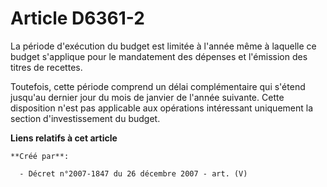 # Article D6361-2

La période d'exécution du budget est limitée à l'année même à laquelle ce budget s'applique pour le mandatement des dépenses
et l'émission des titres de recettes.

Toutefois, cette période comprend un délai complémentaire qui s'étend jusqu'au dernier jour du mois de janvier de l'année
suivante. Cette disposition n'est pas applicable aux opérations intéressant uniquement la section d'investissement du budget.

**Liens relatifs à cet article**

	**Créé par**:

	  - Décret n°2007-1847 du 26 décembre 2007 - art. (V)
